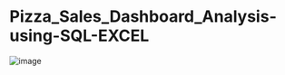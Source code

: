 # Pizza_Sales_Dashboard_Analysis-using-SQL-EXCEL
![image](https://github.com/safal1216/Pizza_Sales_Dashboard_Analysis-using-SQL-EXCEL/assets/136926226/9efbbf30-f919-4b22-a7ac-65906eebfa4d)
